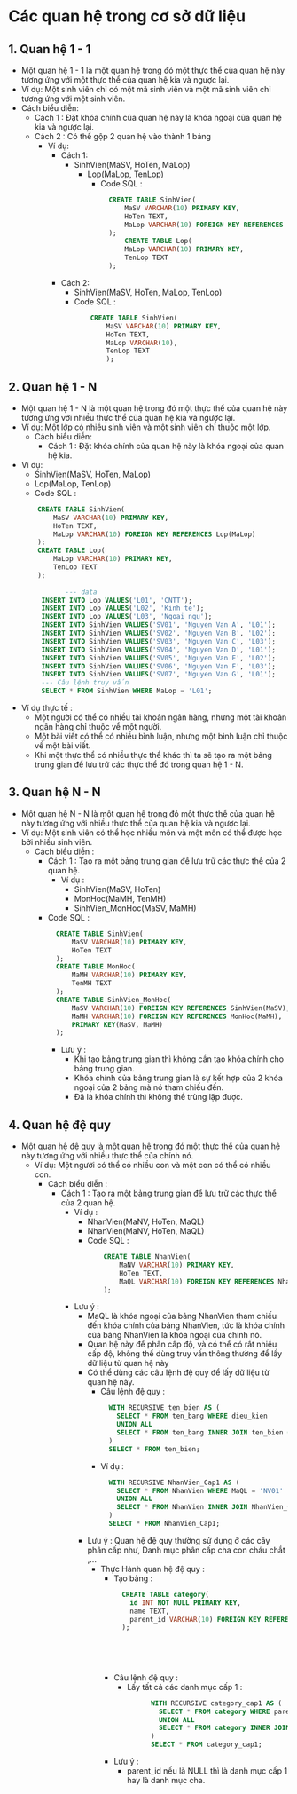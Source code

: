 # Các quan hệ trong cơ sở dữ liệu

## 1. Quan hệ 1 - 1

- Một quan hệ 1 - 1 là một quan hệ trong đó một thực thể của quan hệ này tương ứng với một thực thể của quan hệ kia và
  ngược lại.
- Ví dụ: Một sinh viên chỉ có một mã sinh viên và một mã sinh viên chỉ tương ứng với một sinh viên.
- Cách biểu diễn:
	- Cách 1 : Đặt khóa chính của quan hệ này là khóa ngoại của quan hệ kia và ngược lại.
	- Cách 2 : Có thể gộp 2 quan hệ vào thành 1 bảng
		- Ví dụ:
			- Cách 1:
				- SinhVien(MaSV, HoTen, MaLop)
					- Lop(MaLop, TenLop)
                      - Code SQL :
                        ```SQL
                          CREATE TABLE SinhVien(
                              MaSV VARCHAR(10) PRIMARY KEY,
                              HoTen TEXT,
                              MaLop VARCHAR(10) FOREIGN KEY REFERENCES Lop(MaLop)
                          );
                              CREATE TABLE Lop(
                              MaLop VARCHAR(10) PRIMARY KEY,
                              TenLop TEXT
                          );
                          ```
			- Cách 2:
				- SinhVien(MaSV, HoTen, MaLop, TenLop)
				- Code SQL :
				  ```SQL
					  CREATE TABLE SinhVien(
						  MaSV VARCHAR(10) PRIMARY KEY,
						  HoTen TEXT,
						  MaLop VARCHAR(10),
						  TenLop TEXT
						  );
				  ```

## 2. Quan hệ 1 - N

- Một quan hệ 1 - N là một quan hệ trong đó một thực thể của quan hệ này tương ứng với nhiều thực thể của quan hệ kia và
  ngược lại.
- Ví dụ: Một lớp có nhiều sinh viên và một sinh viên chỉ thuộc một lớp.
	- Cách biểu diễn:
		- Cách 1 : Đặt khóa chính của quan hệ này là khóa ngoại của quan hệ kia.
- Ví dụ:
  - SinhVien(MaSV, HoTen, MaLop)
  - Lop(MaLop, TenLop)
  - Code SQL :
  ```SQL
	  CREATE TABLE SinhVien(
		  MaSV VARCHAR(10) PRIMARY KEY,
		  HoTen TEXT,
		  MaLop VARCHAR(10) FOREIGN KEY REFERENCES Lop(MaLop)
	  );
	  CREATE TABLE Lop(
		  MaLop VARCHAR(10) PRIMARY KEY,
		  TenLop TEXT
	  );
     
             --- data 
	   INSERT INTO Lop VALUES('L01', 'CNTT');
	   INSERT INTO Lop VALUES('L02', 'Kinh te');
	   INSERT INTO Lop VALUES('L03', 'Ngoai ngu');
	   INSERT INTO SinhVien VALUES('SV01', 'Nguyen Van A', 'L01');
	   INSERT INTO SinhVien VALUES('SV02', 'Nguyen Van B', 'L02');
	   INSERT INTO SinhVien VALUES('SV03', 'Nguyen Van C', 'L03');
	   INSERT INTO SinhVien VALUES('SV04', 'Nguyen Van D', 'L01');
	   INSERT INTO SinhVien VALUES('SV05', 'Nguyen Van E', 'L02');
	   INSERT INTO SinhVien VALUES('SV06', 'Nguyen Van F', 'L03');
	   INSERT INTO SinhVien VALUES('SV07', 'Nguyen Van G', 'L01');
	   --- Câu lệnh truy vấn
	   SELECT * FROM SinhVien WHERE MaLop = 'L01';
    ```
- Ví dụ thực tế : 
  - Một người có thể có nhiều tài khoản ngân hàng, nhưng một tài khoản ngân hàng chỉ thuộc về một người.
  - Một bài viết có thể có nhiều bình luận, nhưng một bình luận chỉ thuộc về một bài viết.
  - Khi một thực thể có nhiều thực thể khác thì ta sẽ tạo ra một bảng trung gian để lưu trữ các thực thể đó trong quan hệ 1 - N.

## 3. Quan hệ N - N
- Một quan hệ N - N là một quan hệ trong đó một thực thể của quan hệ này tương ứng với nhiều thực thể của quan hệ kia và ngược lại.
- Ví dụ: Một sinh viên có thể học nhiều môn và một môn có thể được học bởi nhiều sinh viên.
  - Cách biểu diễn : 
    - Cách 1 : Tạo ra một bảng trung gian để lưu trữ các thực thể của 2 quan hệ.
	  - Ví dụ : 
		- SinhVien(MaSV, HoTen)
		- MonHoc(MaMH, TenMH)
		- SinhVien_MonHoc(MaSV, MaMH)
    - Code SQL :
      ```SQL
        CREATE TABLE SinhVien(
            MaSV VARCHAR(10) PRIMARY KEY,
            HoTen TEXT
        );
        CREATE TABLE MonHoc(
            MaMH VARCHAR(10) PRIMARY KEY,
            TenMH TEXT
        );
        CREATE TABLE SinhVien_MonHoc(
            MaSV VARCHAR(10) FOREIGN KEY REFERENCES SinhVien(MaSV),
            MaMH VARCHAR(10) FOREIGN KEY REFERENCES MonHoc(MaMH),
            PRIMARY KEY(MaSV, MaMH)
        );
      ```
      - Lưu ý :
        - Khi tạo bảng trung gian thì không cần tạo khóa chính cho bảng trung gian.
        - Khóa chính của bảng trung gian là sự kết hợp của 2 khóa ngoại của 2 bảng mà nó tham chiếu đến.
        - Đã là khóa chính thì không thể trùng lặp được.
## 4. Quan hệ đệ quy
- Một quan hệ đệ quy là một quan hệ trong đó một thực thể của quan hệ này tương ứng với nhiều thực thể của chính nó.
  - Ví dụ: Một người có thể có nhiều con và một con có thể có nhiều con.
    - Cách biểu diễn : 
      - Cách 1 : Tạo ra một bảng trung gian để lưu trữ các thực thể của 2 quan hệ.
        - Ví dụ : 
          - NhanVien(MaNV, HoTen, MaQL)
          - NhanVien(MaNV, HoTen, MaQL)
          - Code SQL :
            ```SQL
                CREATE TABLE NhanVien(
                    MaNV VARCHAR(10) PRIMARY KEY,
                    HoTen TEXT,
                    MaQL VARCHAR(10) FOREIGN KEY REFERENCES NhanVien(MaNV)
                );
            ```
        - Lưu ý : 
          - MaQL là khóa ngoại của bảng NhanVien tham chiếu đến khóa chính của bảng NhanVien, tức là khóa chính của bảng NhanVien là khóa ngoại của chính nó.
          - Quan hệ này để phân cấp độ, và có thể có rất nhiều cấp độ, không thể dùng truy vấn thông thường để lấy dữ liệu từ quan hệ này
          - Có thể dùng các câu lệnh đệ quy để lấy dữ liệu từ quan hệ này.
            - Câu lệnh đệ quy : 
              ```SQL
                WITH RECURSIVE ten_bien AS (
                  SELECT * FROM ten_bang WHERE dieu_kien
                  UNION ALL
                  SELECT * FROM ten_bang INNER JOIN ten_bien ON dieu_kien
                )
                SELECT * FROM ten_bien;
              ```
            - Ví dụ : 
              ```SQL
                WITH RECURSIVE NhanVien_Cap1 AS (
                  SELECT * FROM NhanVien WHERE MaQL = 'NV01'
                  UNION ALL
                  SELECT * FROM NhanVien INNER JOIN NhanVien_Cap1 ON NhanVien.MaQL = NhanVien_Cap1.MaNV
                )
                SELECT * FROM NhanVien_Cap1;
              ```
          - Lưu ý : Quan hệ đệ quy thường sử dụng ở các cây phân cấp như, Danh mục phân cấp cha con cháu chắt ,...
            - Thực Hành quan hệ đệ quy : 
              - Tạo bảng : 
                ```SQL
                  CREATE TABLE category(
                    id INT NOT NULL PRIMARY KEY,
                    name TEXT,
                    parent_id VARCHAR(10) FOREIGN KEY REFERENCES category(id)
                  );
															  INSERT INTO category VALUES(1, 'Danh mục 1', NULL);
															  INSERT INTO category VALUES(2, 'Danh mục 2', 1);
															  INSERT INTO category VALUES(3, 'Danh mục 3', 1);
															  INSERT INTO category VALUES(4, 'Danh mục 4', 3);
                  ```
			  - Câu lệnh đệ quy :
                - Lấy tất cả các danh mục cấp 1 :
				  ```SQL
						WITH RECURSIVE category_cap1 AS (
						  SELECT * FROM category WHERE parent_id IS NULL
						  UNION ALL
						  SELECT * FROM category INNER JOIN category_cap1 ON category.parent_id = category_cap1.id
						)
						SELECT * FROM category_cap1;
				  ```
              - Lưu ý : 
                - parent_id nếu là NULL thì là danh mục cấp 1 hay là danh mục cha.
   				
    
    
    